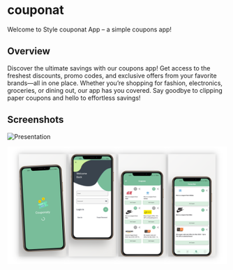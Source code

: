 # couponat

Welcome to Style couponat App – a simple coupons app!

## Overview

Discover the ultimate savings with our coupons app! Get access to the freshest discounts, promo codes, and exclusive offers from your favorite brands—all in one place. Whether you’re shopping for fashion, electronics, groceries, or dining out, our app has you covered. Say goodbye to clipping paper coupons and hello to effortless savings!

## Screenshots

![Presentation](./Screenshots/Presentation_1.png)

![Presentation](./Screenshots/Presentation_2.png)

